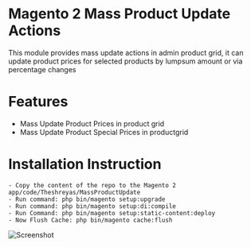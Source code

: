 # Magento 2 Mass Product Update Actions
This module provides mass update actions in admin product grid, it can update product prices for selected products by lumpsum amount or via percentage changes

# Features
- Mass Update Product Prices in product grid
- Mass Update Product Special Prices in productgrid


# Installation Instruction
```
- Copy the content of the repo to the Magento 2 app/code/Theshreyas/MassProductUpdate
- Run command: php bin/magento setup:upgrade
- Run command: php bin/magento setup:di:compile
- Run Command: php bin/magento setup:static-content:deploy
- Now Flush Cache: php bin/magento cache:flush
```

![Screenshot](https://raw.githubusercontent.com/theshreyas/magento-2-quickies/main/media/MassProductUpdate.png)
